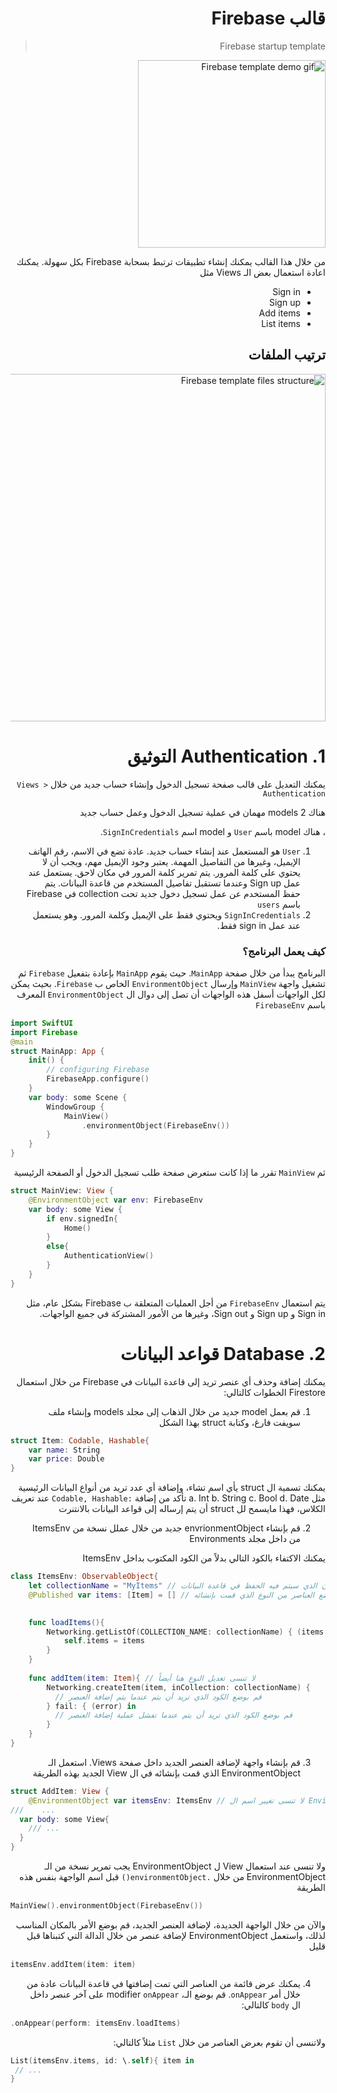 <div dir="rtl">
  
# قالب Firebase 
> Firebase startup template 

<img width="300" alt="Firebase template demo gif" src="https://user-images.githubusercontent.com/8784343/103164888-ecdd9f80-4821-11eb-885c-2b84173d11e9.gif" />



من خلال هذا القالب يمكنك إنشاء تطبيقات ترتبط بسحابة Firebase بكل سهولة. يمكنك اعادة استعمال بعض الـ Views مثل
- Sign in 
- Sign up 
- Add items
- List items

## ترتيب الملفات
<img width="556" alt="Firebase template files structure" src="https://user-images.githubusercontent.com/8784343/103164641-f74a6a00-481e-11eb-99e2-5ba56f45f273.png">

# 1. Authentication التوثيق
يمكنك التعديل على قالب صفحة تسجيل الدخول وإنشاء حساب جديد من خلال 
`Views > Authentication`

هناك 2 models مهمان في عملية تسجيل الدخول وعمل حساب جديد 

، هناك model باسم `User` و model اسم `SignInCredentials`. 
1. `User` هو المستعمل عند إنشاء حساب جديد. عادة تضع في الاسم، رقم الهاتف الإيميل، وغيرها من التفاصيل المهمة.  يعتبر وجود الإيميل مهم، ويجب أن لا يحتوي على كلمة المرور. يتم تمرير كلمة المرور في مكان لاحق. يستعمل عند عمل Sign up وعندما تستقبل تفاصيل المستخدم من قاعدة البيانات. 
يتم حفظ المستخدم عن عمل تسجيل دخول جديد تحت collection في Firebase باسم `users`
2. `SignInCredentials` ويحتوي فقط على الإيميل وكلمة المرور. وهو يستعمل عند عمل sign in فقط.


### كيف يعمل البرنامج؟ 
البرنامج يبدأ من خلال صفحة `MainApp`. حيث يقوم `MainApp` بإعادة بتفعيل `Firebase` ثم تشغيل واجهة `MainView` وإرسال `EnvironmentObject` الخاص ب `Firebase`. بحيث يمكن لكل الواجهات أسفل هذه الواجهات أن تصل إلى دوال ال `EnvironmentObject` المعرف باسم `FirebaseEnv` 

<div dir="ltr">
  
```swift
import SwiftUI
import Firebase
@main
struct MainApp: App {
    init() {
        // configuring Firebase
        FirebaseApp.configure()
    }
    var body: some Scene {
        WindowGroup {
            MainView()
                .environmentObject(FirebaseEnv())
        }
    }
}
```

</div>

ثم `MainView` تقرر ما إذا كانت ستعرض صفحة طلب تسجيل الدخول أو الصفحة الرئيسية 
<div dir="ltr">
  
```swift
struct MainView: View {
    @EnvironmentObject var env: FirebaseEnv
    var body: some View {
        if env.signedIn{
            Home()
        }
        else{
            AuthenticationView()
        }
    }
}
```

</div>


يتم استعمال `FirebaseEnv` من أجل العمليات المتعلقة ب Firebase بشكل عام، مثل Sign in و Sign up و Sign out، وغيرها من الأمور المشتركة في جميع الواجهات. 


# 2. Database قواعد البيانات
يمكنك إضافة وحذف أي عنصر تريد إلى قاعدة البيانات في Firebase من خلال استعمال Firestore
الخطوات كالتالي: 
1. قم بعمل model جديد من خلال الذهاب إلى مجلد models وإنشاء ملف سويفت فارغ، وكتابة struct بهذا الشكل

<div dir="ltr">
  
```swift
struct Item: Codable, Hashable{
    var name: String
    var price: Double
}
```
</div>

يمكنك تسمية ال struct يأي اسم تشاء، وإضافة أي عدد تريد من أنواع البيانات الرئيسية مثل 
a. Int
b. String
c. Bool
d. Date
تأكد من إضافة `:Codable, Hashable` عند تعريف الكلاس، فهذا مايسمح لل struct أن يتم إرساله إلى قواعد البيانات بالانتنرت


2. قم بإنشاء envrionmentObject جديد من خلال عملل نسخة من ItemsEnv من داخل مجلد Environments 

يمكنك الاكتفاء بالكود التالي بدلاً من الكود المكتوب بداخل ItemsEnv


<div dir="ltr">
  
```swift
class ItemsEnv: ObservableObject{
    let collectionName = "MyItems" // ضع اسم للمكان الذي سيتم فيه الحفظ في قاعدة البيانات
    @Published var items: [Item] = [] // هنا تضع العناصر من النوع الذي قمت بإنشائه

    
    func loadItems(){
        Networking.getListOf(COLLECTION_NAME: collectionName) { (items: [Item]) in // تقوم هنا بتعديل النوع أيضاً 
            self.items = items
        }
    }
    
    func addItem(item: Item){ // لا تنسى تعديل النوع هنا أيضاً
        Networking.createItem(item, inCollection: collectionName) {
          // قم بوضع الكود الذي تريد أن يتم عندما يتم إضافة العنصر
        } fail: { (error) in
          // قم بوضع الكود الذي تريد أن يتم عندما تفشل عملية إضافة العنصر
        }
    }
}
```
</div>
  
  
3. قم بإنشاء واجهة لإضافة العنصر الجديد داخل صفحة Views. استعمل الـ EnvironmentObject الذي قمت بإنشائه في ال View الجديد بهذه الطريقة 


<div dir="ltr">
  
```swift
struct AddItem: View {
    @EnvironmentObject var itemsEnv: ItemsEnv // لا تنسى تغيير اسم ال Environment هنا
///    ... 
  var body: some View{
    /// ... 
  }
}
```
</div>

ولا تنسى عند استعمال View ل EnvironmentObject يجب تمرير نسخة من الـ EnvironmentObject من خلال `.environmentObject()` قبل اسم الواجهة
بنفس هذه الطريقة

<div dir="ltr">
  
  ```swift
MainView().environmentObject(FirebaseEnv())
  ```
</div>

والآن من خلال الواجهة الجديدة، لإضافة العنصر الجديد، قم بوضع الأمر بالمكان المناسب لذلك، واستعمل EnvironmentObject لإضافة عنصر من خلال الدالة التي كتبناها قبل قليل


<div dir="ltr">
  
  ```swift
itemsEnv.addItem(item: item)
  ```
</div>
  
  
4. يمكنك عرض قائمة من العناصر التي تمت إضافتها في قاعدة البيانات عادة من خلال أمر `onAppear`. قم بوضع الـ، modifier `onAppear` على آخر عنصر داخل ال `body` كالتالي: 

<div dir="ltr">
  
  ```swift
.onAppear(perform: itemsEnv.loadItems)
  ```
</div>

ولاتنسى أن تقوم بعرض العناصر من خلال `List` مثلاً كالتالي: 
<div dir="ltr">
  
  ```swift
List(itemsEnv.items, id: \.self){ item in 
   // ...
}
  ```
</div>

  
  </div>
